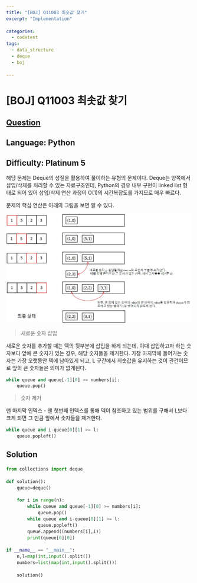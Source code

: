 ```yaml
---
title: "[BOJ] Q11003 최솟값 찾기"
excerpt: "Implementation"

categories:
  - codetest
tags:
  - data_structure
  - deque
  - boj

---
```

# [BOJ] Q11003 최솟값 찾기
## [Question](https://www.acmicpc.net/problem/11003)
## Language: Python
## Difficulty: Platinum 5

해당 문제는 Deque의 성질을 활용하여 풀이하는 유형의 문제이다. Deque는 양쪽에서 삽입/삭제를 처리할 수 있는 자료구조인데, Python의 경우 내부 구현이 linked list 형태로 되어 있어 삽입/삭제 연산 과정이 O(1)의 시간복잡도를 가지므로 매우 빠르다.

문제의 핵심 연산은 아래의 그림을 보면 알 수 있다.

![11003](/assets/images/algorithm/11003.jpg)

> 새로운 숫자 삽입

새로운 숫자를 추가할 때는 덱의 뒷부분에 삽입을 하게 되는데, 이때 삽입하고자 하는 숫자보다 앞에 큰 숫자가 있는 경우, 해당 숫자들을 제거한다. 가장 마지막에 들어가는 숫자는 가장 오랫동안 덱에 남아있게 되고, L 구간에서 최솟값을 유지하는 것이 관건이므로 앞의 큰 숫자들은 의미가 없게된다.

```python
while queue and queue[-1][0] >= numbers[i]:
    queue.pop()
```

> 숫자 제거

맨 마지막 인덱스 - 맨 첫번째 인덱스를 통해 덱이 참조하고 있는 범위를 구해서 L보다 크게 되면 그 만큼 앞에서 숫자들을 제거한다.

```python
while queue and i-queue[0][1] >= l:
    queue.popleft()
```
## Solution

```python
from collections import deque

def solution():
    queue=deque()

    for i in range(n):
        while queue and queue[-1][0] >= numbers[i]:
            queue.pop()
        while queue and i-queue[0][1] >= l:
            queue.popleft()
        queue.append((numbers[i],i))
        print(queue[0][0])

if __name__ == "__main__":
    n,l=map(int,input().split())
    numbers=list(map(int,input().split()))

    solution()
```